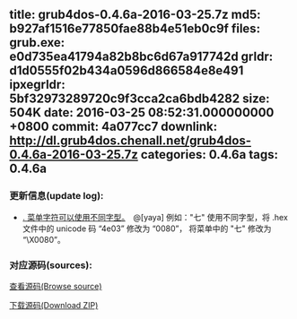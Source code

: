 title: grub4dos-0.4.6a-2016-03-25.7z
md5: b927af1516e77850fae88b4e51eb0c9f
files:
  grub.exe: e0d735ea41794a82b8bc6d67a917742d
  grldr: d1d0555f02b434a0596d866584e8e491
  ipxegrldr: 5bf32973289720c9f3cca2ca6bdb4282
size: 504K
date: 2016-03-25 08:52:31.000000000 +0800
commit: 4a077cc7
downlink: http://dl.grub4dos.chenall.net/grub4dos-0.4.6a-2016-03-25.7z
categories: 0.4.6a
tags: 0.4.6a
---


### 更新信息(update log):
  * [﻿.  菜单字符可以使用不同字型。](https://github.com/chenall/grub4dos/commit/4a077cc770b56a6bd62e395885b5ce84b6d8d748)　@[yaya]
       例如："七" 使用不同字型，将 .hex 文件中的 unicode 码 “4e03” 修改为 “0080”，
             将菜单中的 "七" 修改为 “\X0080”。

### 对应源码(sources):
  [查看源码(Browse source)](https://github.com/chenall/grub4dos/tree/4a077cc770b56a6bd62e395885b5ce84b6d8d748)

  [下载源码(Download ZIP)](https://github.com/chenall/grub4dos/archive/4a077cc770b56a6bd62e395885b5ce84b6d8d748.zip)
